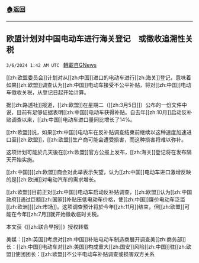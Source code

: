 ###  [:house:返回](README.md)
---


## 欧盟计划对中国电动车进行海关登记　或徵收追溯性关税
`3/6/2024 1:42 AM UTC ` [轉載自GNews](https://gnews.org/articles/2368822)

[[zh:欧盟委员会]]计划对从[[zh:中国]]进口的电动车进行[[zh:海关]]登记，意味着如果[[zh:欧盟]]调查认为[[zh:中国]]电动车接受不公平补贴，将对[[zh:中国]]电动车徵收关税，从登记日起开始计算。

据[[zh:路透社]]报道，[[zh:欧盟]]在星期二（[[zh:3月5日]]）公布的一份文件中说，目前有足够证据表明[[zh:中国]]电动车获得补贴。自去年[[zh:10月]]启动反补贴调查以来，[[zh:中国]]电动车进口量同比增长了14%。

[[zh:欧盟]]说，如果[[zh:中国]]电动车在反补贴调查结束前继续以这种速度加速进口至[[zh:欧盟]]，[[zh:欧盟]]生产商可能会遭受损害，而这种损害将难以弥补。

这项计划可能於几天後在[[zh:欧盟]]官方公报上发布，[[zh:海关]]登记将在发布隔天开始实施。

[[zh:中国]][[zh:欧盟]]商会对此举表示失望，认为[[zh:中国]]电动车进口激增反映的是[[zh:欧洲]]对电动汽车的需求增长。

[[zh:欧盟]]目前正对[[zh:中国]]电动车启动反补贴调查，[[zh:欧盟]]认为[[zh:中国政府]]通过巨额[[zh:国家]]补贴压低电动车价格，使[[zh:中国]]廉价电动车泛滥[[zh:欧洲]][[zh:市场]]。这项调查预计将於今年[[zh:11月]]结束，但[[zh:欧盟]]可能在今年[[zh:7月]]就开始徵收临时关税。

本文获《[[zh:联合早报]]》授权转载

美媒：[[zh:英国]]考虑对[[zh:中国]]补贴电动车制造商展开调查美[[zh:商务部]]长：[[zh:中国]]电动车对[[zh:美国]]构成重大[[zh:国安]]风险[[zh:中国]]驻[[zh:欧盟]]使团团长：[[zh:欧盟]]不公平电动车补贴调查或损害双方关系
